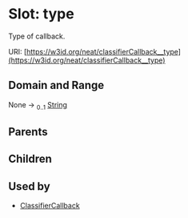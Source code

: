 
# Slot: type


Type of callback.

URI: [https://w3id.org/neat/classifierCallback__type](https://w3id.org/neat/classifierCallback__type)


## Domain and Range

None &#8594;  <sub>0..1</sub> [String](types/String.md)

## Parents


## Children


## Used by

 * [ClassifierCallback](ClassifierCallback.md)
